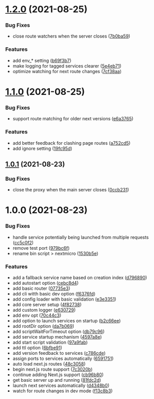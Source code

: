 # [1.2.0](https://github.com/alexandermendes/next-micro/compare/v1.1.0...v1.2.0) (2021-08-25)


### Bug Fixes

* close route watchers when the server closes ([7b0ba59](https://github.com/alexandermendes/next-micro/commit/7b0ba592e1f1587de88cab8546c24421ba5864e0))


### Features

* add env_* setting ([b69f3b7](https://github.com/alexandermendes/next-micro/commit/b69f3b70ae10e8aa349c3421c94ecb194adfc828))
* make logging for tagged services clearer ([5e4eb71](https://github.com/alexandermendes/next-micro/commit/5e4eb719dfb421a0fbae185f8892a8987c64fc9e))
* optimize watching for next route changes ([7cf38aa](https://github.com/alexandermendes/next-micro/commit/7cf38aa0941b0179ffc8c17954c9d7b95ff1c607))

# [1.1.0](https://github.com/alexandermendes/next-micro/compare/v1.0.1...v1.1.0) (2021-08-25)


### Bug Fixes

* support route matching for older next versions ([e6a3765](https://github.com/alexandermendes/next-micro/commit/e6a3765b20ec1ca057d5eea2a7f870d202cd3e85))


### Features

* add better feedback for clashing page routes ([a752cd5](https://github.com/alexandermendes/next-micro/commit/a752cd53d6f2b2093622a8096cb868d2593e6314))
* add ignore setting ([19fc95d](https://github.com/alexandermendes/next-micro/commit/19fc95d15834b0abe976aa64b8b65c0f2ca325d1))

## [1.0.1](https://github.com/alexandermendes/next-micro/compare/v1.0.0...v1.0.1) (2021-08-23)


### Bug Fixes

* close the proxy when the main server closes ([0ccb231](https://github.com/alexandermendes/next-micro/commit/0ccb2313cd4b32d30c28b17d53121133fe3332e2))

# 1.0.0 (2021-08-23)


### Bug Fixes

* handle service potentially being launched from multiple requests ([cc5c0f2](https://github.com/alexandermendes/next-micro/commit/cc5c0f2bbe7d70c813e650ac7f9105aec1fa7410))
* remove test port ([979bc6f](https://github.com/alexandermendes/next-micro/commit/979bc6f6541e8f81b38ce4fdbb1296e7bce3af12))
* rename bin script > nextmicro ([1530b5e](https://github.com/alexandermendes/next-micro/commit/1530b5e03f4d953e03783ac63a8629e57874ff96))


### Features

* add a fallback service name based on creation index ([d796890](https://github.com/alexandermendes/next-micro/commit/d7968900c7aa7784d8debb8ccd2186887a6c6ac8))
* add autostart option ([cebc8d4](https://github.com/alexandermendes/next-micro/commit/cebc8d4428a58e6b3810f01633881060cf37f118))
* add basic router ([07735e3](https://github.com/alexandermendes/next-micro/commit/07735e334af6220a34acfa583ad0e06e31165878))
* add cli witth basic dev option ([f6376fd](https://github.com/alexandermendes/next-micro/commit/f6376fdc49b192b6c85f684a2c39a18bd6b829a9))
* add config loader with basic validation ([e3e3351](https://github.com/alexandermendes/next-micro/commit/e3e3351964d5c612925371dacc696b4ffaa73934))
* add core server setup ([4f82738](https://github.com/alexandermendes/next-micro/commit/4f8273844d37037818f7c07608488aa66ebf4245))
* add custom logger ([e630729](https://github.com/alexandermendes/next-micro/commit/e630729ce8be5dcfb88ffde458732f25bcf0ff7a))
* add env opt ([70c44c3](https://github.com/alexandermendes/next-micro/commit/70c44c3550d38a247683219ea0dc423fc6717446))
* add option to launch services on startup ([b2c66ee](https://github.com/alexandermendes/next-micro/commit/b2c66ee39bcf1612fcf112e8ac3e1a87a5bc5bcb))
* add rootDir option ([da7b069](https://github.com/alexandermendes/next-micro/commit/da7b0698cf413c73bfb227d00d886bb656e9b833))
* add scriptWaitForTimeout option ([db79c96](https://github.com/alexandermendes/next-micro/commit/db79c965d9a54044a7d68fd239a5b8af19b0e929))
* add service startup mechanism ([4597a8e](https://github.com/alexandermendes/next-micro/commit/4597a8ef4609cefb4cf2955236e846b57dba0226))
* add start script validation ([97a9fab](https://github.com/alexandermendes/next-micro/commit/97a9fab9bc38a6df39a7519cca07e8d05cc97442))
* add ttl option ([6bfbe91](https://github.com/alexandermendes/next-micro/commit/6bfbe9191c51f0253687b5c524d4d1de7445e6b2))
* add version feedback to services ([c786cde](https://github.com/alexandermendes/next-micro/commit/c786cde09af37b6aae7d55d2d9f06b154436f88d))
* assign ports to services automatically ([6591751](https://github.com/alexandermendes/next-micro/commit/65917512ede0e3afe3509873cf47dc56e6f2d025))
* auto load next.js routes ([48c3058](https://github.com/alexandermendes/next-micro/commit/48c30582596708ed485139a99b5d9b04e99b65ff))
* begin next.js route support ([7c3020b](https://github.com/alexandermendes/next-micro/commit/7c3020bb7d521a37ef7370f9528643e087b383f5))
* continue adding Next.js support ([cb96b80](https://github.com/alexandermendes/next-micro/commit/cb96b80327da809f0abcabedca4cb0aff57dfb5f))
* get basic server up and running ([81fdc2d](https://github.com/alexandermendes/next-micro/commit/81fdc2de0cf6c4521182494723d508169a6ae26c))
* launch next services automatically ([d4348b0](https://github.com/alexandermendes/next-micro/commit/d4348b0a282ace6f425bc464f0d630d1c61926f9))
* watch for route changes in dev mode ([f13c8b3](https://github.com/alexandermendes/next-micro/commit/f13c8b35596f62551ac84b698f08686f297b197e))
